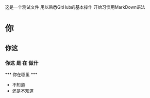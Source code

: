 这是一个测试文件
用以熟悉GitHub的基本操作
开始习惯用MarkDown语法
# 你 #
## 你这 ##
### 你这  是  在 做什 ####

*** 你在哪里 ***

- 不知道
- 还是不知道

